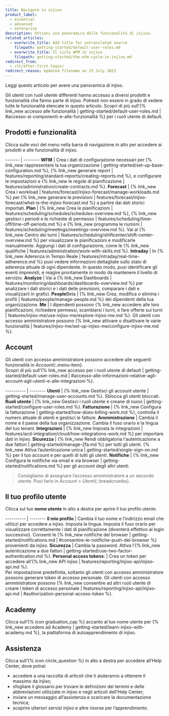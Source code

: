 ```yaml
---
title: Navigare in injixo
product_label:
  - essential
  - advanced
  - enterprise
description: Ottieni una panoramica delle funzionalità di injixo.
related_articles:
  - overwrite_title: Add title for untranslated source
    filepath: getting-started/default-user-roles.md
  - overwrite_title: Il ciclo WFM in injixo
    filepath: getting-started/the-wfm-cycle-in-injixo.md
redirect_from:
  - /it/after-first-login/
redirect_reason: Updated filename on 25 July 2023
---
```


Leggi questo articolo per avere una panoramica di injixo.

Gli utenti con ruoli utente differenti hanno accesso a diversi prodotti e funzionalità che fanno parte di injixo.
Potresti non essere in grado di vedere tutte le funzionalità elencate in questo articolo. Scopri di più sull’{% link_new accesso alle funzionalità | getting-started/default-user-roles.md | #accesso-ai-componenti-e-alle-funzionalità %} per i ruoli utente di default.  

## Prodotti e funzionalità

Clicca sulle voci del menu nella barra di navigazione in alto per accedere ai prodotti e alle funzionalità di injixo.

------- | --------
**WFM** | Crea i dati di configurazione necessari per {% link_new rappresentare la tua organizzazione | getting-started/set-up-base-configuration.md %}, {% link_new generare report | features/reporting/standard-reports/creating-reports.md %}, e configurare le impostazioni e {% link_new le regole di pianificazione | features/administration/create-contracts.md %}.<!-- todo: add anchor when article is retranslated -->
**Forecast** | {% link_new Crea i workload | features/forecast/injixo-forecast/manage-workloads.md %} per {% link_new generare le previsioni | features/forecast/injixo-forecast/what-is-the-injixo-forecast.md %} a partire dai dati storici importati.
**Plan** | {% link_new Crea le pianificazioni | features/scheduling/schedules/schedules-overview.md %}, {% link_new gestisci i periodi e le richieste di permesso | features/scheduling/time-off/time-off-periods.md %} e {% link_new programma le riunioni | features/scheduling/meetings/meetings-overview.md %}. Vai al {% link_new Centro dei turni | features/scheduling/shiftcenter/shift-center-overview.md %} per visualizzare le pianificazioni e modificarle manualmente. Aggiungi i dati di configurazione, come le {% link_new qualifiche | features/administration/work-with-skills.md %}.
**Intraday** | In {% link_new Aderenza in Tempo Reale | features/intraday/real-time-adherence.md %} puoi vedere informazioni dettagliate sullo stato di aderenza attuale di ogni dipendente. In questo modo, puoi identificare gli eventi imprevisti, e reagire prontamente in modo da mantenere il livello di servizio.
**Analyze** | Vai a {% link_new Dashboards | features/monitoring/dashboards/dashboards-overview.md %} per analizzare i dati storici e i dati delle previsioni, comparare i dati e visualizzarli in grafici.
**People**<span class="beta-icon">Beta</span> | {% link_new Crea, modifica o elimina i profili | features/people/manage-people.md %} dei dipendenti della tua organizzazione.
**Me** | I dipendenti possono {% link_new accedere alle loro pianificazioni, richiedere permessi, scambiarsi i turni, e fare offerte sui turni | features/injixo-me/use-injixo-me/explore-injixo-me.md %}. Gli utenti con accesso amministratore possono {% link_new attivare o disattivare le varie funzionalità | features/injixo-me/set-up-injixo-me/configure-injixo-me.md %}.

## Account

Gli utenti con accesso amministratore possono accedere alle seguenti funzionalità in _Account_{:.menu-item}.  
Scopri di più sull’{% link_new accesso per i ruoli utente di default | getting-started/default-user-roles.md | #accesso-alle-informazioni-relative-agli-account-agli-utenti-e-alle-integrazioni %}.

---------- | --------
**Utenti** | {% link_new Gestisci gli account utente | getting-started/manage-user-accounts.md %}. Sblocca gli utenti bloccati.
**Ruoli utente** | {% link_new Gestisci i ruoli utente e creane di nuovi | getting-started/configure-user-roles.md %}.
**Fatturazione** | {% link_new Configura la fatturazione | getting-started/how-does-billing-work.md %}, controlla il numero attuale di utenti e gestisci le fatture.
**Amministrazione** | Cambia il nome e il paese della tua organizzazione. Cambia il fuso orario e la lingua del tuo tenant.
**Integrazioni** | {% link_new Imposta le integrazioni | features/acd-integration/cloud/how-integrations-work.md %} per importare dati in injixo.
**Sicurezza** | {% link_new Rendi obbligatoria l'autenticazione a due fattori | getting-started/manage-2fa.md %} per tutti gli utenti. {% link_new Attiva l’autenticazione unica | getting-started/single-sign-on.md %} per il tuo account e per quelli di tutti gli utenti.
**Notifiche** | {% link_new Configura le notifiche via email e via browser | getting-started/notifications.md %} per gli account degli altri utenti.

> Consigliamo di assegnare l’accesso amministratore a un secondo utente. Puoi farlo in _Account > Utenti_{:.breadcrumbs}.

## Il tuo profilo utente

Clicca sul tuo **nome utente** in alto a destra per aprire il tuo profilo utente.

---------- | --------
**Il mio profilo** | Cambia il tuo nome e l’indirizzo email che utilizzi per accedere a injixo. Imposta la lingua. Imposta il fuso orario per visualizzare correttamente i dati di pianificazione (diventerà effettivo al login successivo). Consenti le {% link_new notifiche del browser | getting-started/notifications.md | #consentire-le-notifiche-push-del-browser %} provenienti da injixo.
**Sicurezza** | Cambia la password. Attiva l’{% link_new autenticazione a due fattori | getting-started/use-two-factor-authentication.md %}.
**Personal access tokens**: | Crea un token per accedere all’{% link_new API injixo | features/reporting/injixo-api/injixo-api.md %}.<br>Per impostazione predefinita, soltanto gli utenti con accesso amministratore possono generare token di accesso personale. Gli utenti con accesso amministratore possono {% link_new consentire ad altri ruoli utente di creare i token di accesso personale | features/reporting/injixo-api/injixo-api.md | #authorization-personal-access-token %}.

## Academy

Clicca sull’{% icon graduation_cap %} accanto al tuo nome utente per {% link_new accedere ad Academy | getting-started/learn-injixo-with-academy.md %}, la piattaforma di autoapprendimento di injixo.

## Assistenza

Clicca sull’{% icon circle_question %} in alto a destra per accedere all’Help Center, dove potrai:

- accedere a una raccolta di articoli che ti aiuteranno a ottenere il massimo da injixo;
- sfogliare il glossario per trovare le definizioni dei termini e delle abbreviazioni utilizzate in injixo e negli articoli dell’Help Center;
- inviare un messaggio all’assistenza e scaricare la documentazione tecnica;
- scoprire ulteriori servizi injixo e altre risorse per l’apprendimento.
